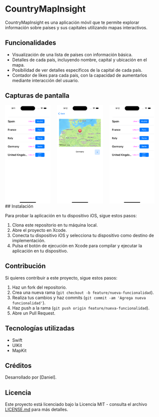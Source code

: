 # CountryMapInsight

CountryMapInsight es una aplicación móvil que te permite explorar información sobre países y sus capitales utilizando mapas interactivos.

## Funcionalidades

- Visualización de una lista de países con información básica.
- Detalles de cada país, incluyendo nombre, capital y ubicación en el mapa.
- Posibilidad de ver detalles específicos de la capital de cada país.
- Contador de likes para cada país, con la capacidad de aumentarlos mediante interacción del usuario.

## Capturas de pantalla

<div style="display: flex; justify-content: space-between;">
<img src="screenshots/screenshot1.png" width="150"style="margin-right: 10px;">
<img src="screenshots/screenshot2.png" width="150"style="margin-right: 10px;">
<img src="screenshots/screenshot3.png" width="150"style="margin-right: 10px;">
</div>
## Instalación

Para probar la aplicación en tu dispositivo iOS, sigue estos pasos:

1. Clona este repositorio en tu máquina local.
2. Abre el proyecto en Xcode.
3. Conecta tu dispositivo iOS y selecciona tu dispositivo como destino de implementación.
4. Pulsa el botón de ejecución en Xcode para compilar y ejecutar la aplicación en tu dispositivo.

## Contribución

Si quieres contribuir a este proyecto, sigue estos pasos:

1. Haz un fork del repositorio.
2. Crea una nueva rama (`git checkout -b feature/nueva-funcionalidad`).
3. Realiza tus cambios y haz commits (`git commit -am 'Agrega nueva funcionalidad'`).
4. Haz push a la rama (`git push origin feature/nueva-funcionalidad`).
5. Abre un Pull Request.

## Tecnologías utilizadas

- Swift
- UIKit
- MapKit

## Créditos

Desarrollado por [Daniel].

## Licencia

Este proyecto está licenciado bajo la Licencia MIT - consulta el archivo [LICENSE.md](LICENSE.md) para más detalles.
